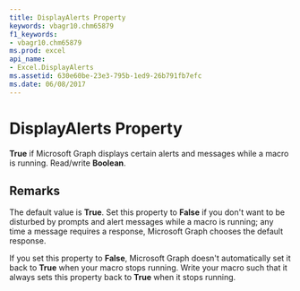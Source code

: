 ```yaml
---
title: DisplayAlerts Property
keywords: vbagr10.chm65879
f1_keywords:
- vbagr10.chm65879
ms.prod: excel
api_name:
- Excel.DisplayAlerts
ms.assetid: 630e60be-23e3-795b-1ed9-26b791fb7efc
ms.date: 06/08/2017
---
```



# DisplayAlerts Property

 **True** if Microsoft Graph displays certain alerts and messages while a macro is running. Read/write **Boolean**.


## Remarks

The default value is **True**. Set this property to **False** if you don't want to be disturbed by prompts and alert messages while a macro is running; any time a message requires a response, Microsoft Graph chooses the default response.

If you set this property to **False**, Microsoft Graph doesn't automatically set it back to **True** when your macro stops running. Write your macro such that it always sets this property back to **True** when it stops running.


